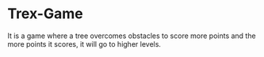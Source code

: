 # Trex-Game
It is a game where a tree overcomes obstacles to score more points and the more points it scores, it will go to higher levels.
